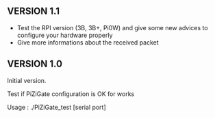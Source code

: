 ## VERSION 1.1

* Test the RPI version (3B, 3B+, Pi0W) and give some new advices to configure your hardware properly
* Give more informations about the received packet 

## VERSION 1.0
Initial version.

Test if PiZiGate configuration is OK for works

Usage : ./PiZiGate_test [serial port]
